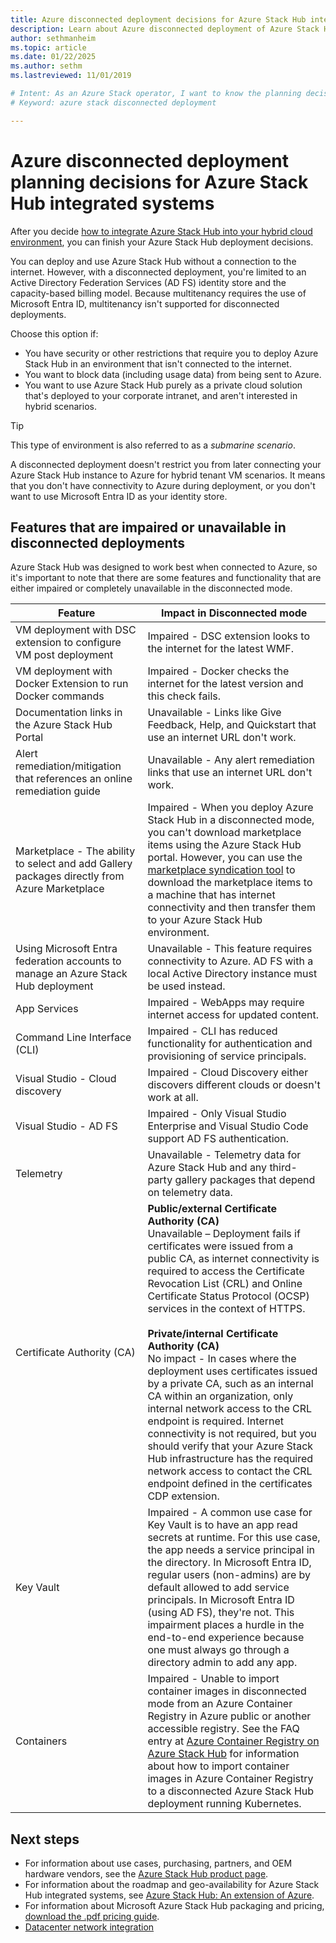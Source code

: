 ```yaml
---
title: Azure disconnected deployment decisions for Azure Stack Hub integrated systems 
description: Learn about Azure disconnected deployment of Azure Stack Hub integrated systems and the planning decisions to consider.
author: sethmanheim
ms.topic: article
ms.date: 01/22/2025
ms.author: sethm
ms.lastreviewed: 11/01/2019

# Intent: As an Azure Stack operator, I want to know the planning decisions for deploying Azure Stack integrated systems disconnected from Azure.
# Keyword: azure stack disconnected deployment

---
```



# Azure disconnected deployment planning decisions for Azure Stack Hub integrated systems

After you decide [how to integrate Azure Stack Hub into your hybrid cloud environment](azure-stack-connection-models.md), you can finish your Azure Stack Hub deployment decisions.

You can deploy and use Azure Stack Hub without a connection to the internet. However, with a disconnected deployment, you're limited to an Active Directory Federation Services (AD FS) identity store and the capacity-based billing model. Because multitenancy requires the use of Microsoft Entra ID, multitenancy isn't supported for disconnected deployments.

Choose this option if:

- You have security or other restrictions that require you to deploy Azure Stack Hub in an environment that isn't connected to the internet.
- You want to block data (including usage data) from being sent to Azure.
- You want to use Azure Stack Hub purely as a private cloud solution that's deployed to your corporate intranet, and aren't interested in hybrid scenarios.

> [!TIP]
> This type of environment is also referred to as a *submarine scenario*.

A disconnected deployment doesn't restrict you from later connecting your Azure Stack Hub instance to Azure for hybrid tenant VM scenarios. It means that you don't have connectivity to Azure during deployment, or you don't want to use Microsoft Entra ID as your identity store.

## Features that are impaired or unavailable in disconnected deployments

Azure Stack Hub was designed to work best when connected to Azure, so it's important to note that there are some features and functionality that are either impaired or completely unavailable in the disconnected mode.

|Feature|Impact in Disconnected mode|
|-----|-----|
|VM deployment with DSC extension to configure VM post deployment|Impaired - DSC extension looks to the internet for the latest WMF.|
|VM deployment with Docker Extension to run Docker commands|Impaired - Docker checks the internet for the latest version and this check fails.|
|Documentation links in the Azure Stack Hub Portal|Unavailable - Links like Give Feedback, Help, and Quickstart that use an internet URL don't work.|
|Alert remediation/mitigation that references an online remediation guide|Unavailable - Any alert remediation links that use an internet URL don't work.|
|Marketplace - The ability to select and add Gallery packages directly from Azure Marketplace|Impaired - When you deploy Azure Stack Hub in a disconnected mode, you can't download marketplace items using the Azure Stack Hub portal. However, you can use the [marketplace syndication tool](azure-stack-download-azure-marketplace-item.md) to download the marketplace items to a machine that has internet connectivity and then transfer them to your Azure Stack Hub environment.|
|Using Microsoft Entra federation accounts to manage an Azure Stack Hub deployment|Unavailable - This feature requires connectivity to Azure. AD FS with a local Active Directory instance must be used instead.|
|App Services|Impaired - WebApps may require internet access for updated content.|
|Command Line Interface (CLI)|Impaired - CLI has reduced functionality for authentication and provisioning of service principals.|
|Visual Studio - Cloud discovery|Impaired - Cloud Discovery either discovers different clouds or doesn't work at all.|
|Visual Studio - AD FS|Impaired - Only Visual Studio Enterprise and Visual Studio Code support AD FS authentication.|
|Telemetry|Unavailable - Telemetry data for Azure Stack Hub and any third-party gallery packages that depend on telemetry data.|
|Certificate Authority (CA)|**Public/external Certificate Authority (CA)**<br>Unavailable – Deployment fails if certificates were issued from a public CA, as internet connectivity is required to access the Certificate Revocation List (CRL) and Online Certificate Status Protocol (OCSP) services in the context of HTTPS.<br><br>**Private/internal Certificate Authority (CA)**<br>No impact - In cases where the deployment uses certificates issued by a private CA, such as an internal CA within an organization, only internal network access to the CRL endpoint is required. Internet connectivity is not required, but you should verify that your Azure Stack Hub infrastructure has the required network access to contact the CRL endpoint defined in the certificates CDP extension.|
|Key Vault|Impaired - A common use case for Key Vault is to have an app read secrets at runtime. For this use case, the app needs a service principal in the directory. In Microsoft Entra ID, regular users (non-admins) are by default allowed to add service principals. In Microsoft Entra ID (using AD FS), they're not. This impairment places a hurdle in the end-to-end experience because one must always go through a directory admin to add any app.|
|Containers|Impaired - Unable to import container images in disconnected mode from an Azure Container Registry in Azure public or another accessible registry. See the FAQ entry at [Azure Container Registry on Azure Stack Hub](/azure-stack/user/container-registry-faq#how-do-i-push-a-container-image-in-azure-container-registry-to-a-disconnected-azure-stack-hub-deployment-running-kubernetes-) for information about how to import container images in Azure Container Registry to a disconnected Azure Stack Hub deployment running Kubernetes.|

## Next steps

- For information about use cases, purchasing, partners, and OEM hardware vendors, see the [Azure Stack Hub product page](https://azure.microsoft.com/overview/azure-stack/).
- For information about the roadmap and geo-availability for Azure Stack Hub integrated systems, see [Azure Stack Hub: An extension of Azure](https://azure.microsoft.com/resources/videos/azure-friday-azure-stack-an-extension-of-azure/).
- For information about Microsoft Azure Stack Hub packaging and pricing, [download the .pdf pricing guide](https://azure.microsoft.com/resources/azure-stack-hub-licensing-packaging-pricing-guide/).
- [Datacenter network integration](azure-stack-network.md)
